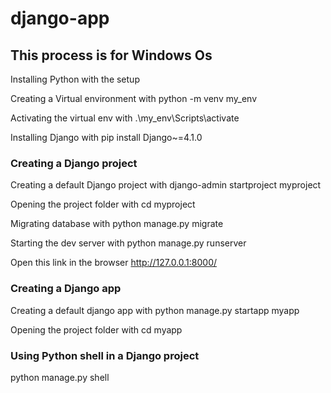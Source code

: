 # django-app

## This process is for Windows Os

Installing Python with the setup

Creating a Virtual environment with python -m venv my_env

Activating the virtual env with .\my_env\Scripts\activate

Installing Django with pip install Django~=4.1.0

### Creating a Django project
Creating a default Django project with django-admin startproject myproject

Opening the project folder with cd myproject

Migrating database with python manage.py migrate

Starting the dev server with python manage.py runserver

Open this link in the browser http://127.0.0.1:8000/


### Creating a Django app
Creating a default django app with python manage.py startapp myapp

Opening the project folder with cd myapp

### Using Python shell in a Django project
python manage.py shell
